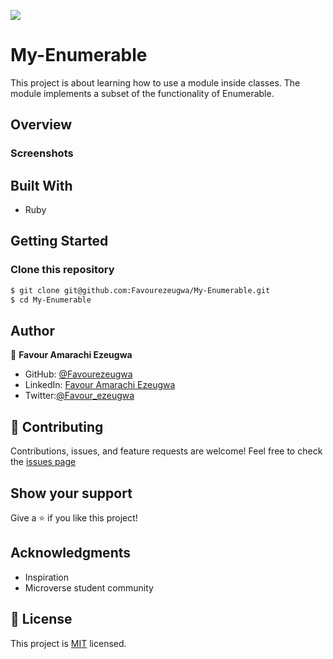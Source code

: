![](https://img.shields.io/badge/Microverse-blueviolet)

# My-Enumerable
This project is about learning how to use a module inside classes. The module implements a subset of the functionality of Enumerable.

## Overview

### Screenshots


## Built With

- Ruby


## Getting Started

### Clone this repository

```bash
$ git clone git@github.com:Favourezeugwa/My-Enumerable.git
$ cd My-Enumerable
```

## Author

👤 **Favour Amarachi Ezeugwa**

- GitHub: [@Favourezeugwa](https://github.com/Favourezeugwa)
- LinkedIn: [Favour Amarachi Ezeugwa](https://www.linkedin.com/in/favour-amarachi-ezeugwa-a5bb31149/)
- Twitter:[@Favour_ezeugwa](https://twitter.com/Favour_ezeugwa)


## 🤝 Contributing

Contributions, issues, and feature requests are welcome!
Feel free to check the [issues page](https://github.com/Favourezeugwa/My-Enumerable/issues)

## Show your support

Give a ⭐️ if you like this project!

## Acknowledgments

- Inspiration
- Microverse student community

## 📝 License

This project is [MIT](./MIT.md) licensed.
